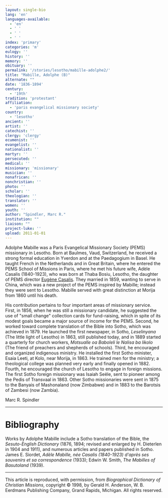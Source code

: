 ```yaml
---
layout: single-bio
lang: 'en'
languages-available:
  - 'en'
  - ' '
  - ' '
  - ' '
index: 'primary'
categories: 'm'
eulogy: ''
history: ''
memory: ''
obituary: ''
permalink: '/stories/lesotho/mabille-adolphe2/'
title: "Mabille, Adolphe (B)"
alternate: ""
date: '1836-1894'
century:
  - '19th'
tradition: 'protestant'
affiliation:
  - 'paris evangelical missionary society'
country:
  - 'lesotho'
ancient: ''
artist: ''
catechist: ''
clergy: 'clergy'
ecumenist: ''
evangelist: ''
nationalist: ''
martyr: ''
persecuted: ''
medical: ''
missionary: 'missionary'
musician: ''
nonafrican: ''
nonchristian: ''
photo: ''
scholar: ''
theologian: ''
translator: ''
women: ''
youth: ''
author: "Spindler, Marc R."
institution: ""
liaison: ""
project-luke: ''
upload: 2011-01-01
---
```




Adolphe Mabille was a Paris Evangelical Missionary Society
(PEMS) missionary in Lesotho. Born at Baulmes, Vaud, Switzerland,
he received a strong formal education in Yverdon and at the
Paedagogium in Basel. He taught French in the Netherlands
and in Great Britain, where he entered the PEMS School of
Missions in Paris, where he met his future wife, Adèle Casalis
(1840-1923), who was born at Thaba Bosiu, Lesotho, the daughter
of PEMS director [Eugène
Casalis]({{site.url}}/stories/south-africa/casalis-eugene2/). They married in 1859, wanting to serve in China,
which was a new project of the PEMS inspired by Mabille; instead
they were sent to Lesotho. Mabille served with great distinction
at Morija from 1860 until his death.

His contribution pertains to four important areas of missionary service. First, in 1856, when he was still a missionary candidate, he suggested the use of "small change" collection cards for fund-raising, which in spite of its modest goals became a major source of income for the PEMS. Second, he worked toward complete translation of the Bible into Sotho, which was achieved in 1879. He launched the first newspaper, in Sotho, *Leselinyana* (The little light of Lesotho) in 1863, still published today, and in 1889 started a quarterly for church workers, *Motsualle oa Baboleli le Nalisa ba likolo* (The friend of preachers and shepherds of schools). Third, he encouraged and organized indigenous ministry. He installed the first Sotho minister, Esaia Leeti, at Kolo, near Morija, in 1863. He trained men for the ministry; a theological college was planned very early and finally opened in 1882. Fourth, he encouraged the church of Lesotho to engage in foreign missions. The first Sotho foreign missionary was Isaiah Seële, sent to pioneer among the Pedis of Transvaal in 1863. Other Sotho missionaries were sent in 1875 to the Banyais of Mashonaland (now Zimbabwe) and in 1883 to the Barotsis of Zambesi (now Zambia).

Marc R. Spindler

---

# Bibliography

Works by Adolphe Mabille include a Sotho translation of the Bible, the *Sesuto-English Dictionary* (1876, 1894; revised and enlarged by H. Dieterlen in 1904 and 1911), and numerous articles and papers published in Sotho. James E. Siordet, *Adèle Mabille, née Casalis (1840-1923) d'après ses souvenirs et sa correspondence* (1933); Edwin W. Smith, *The Mabilles of Basutoland* (1939).

---

This article is reproduced, with permission, from *Biographical Dictionary of Christian Missions*, copyright © 1998, by Gerald H. Anderson, W. B. Eerdmans Publishing Company, Grand Rapids, Michigan. All rights reserved.
